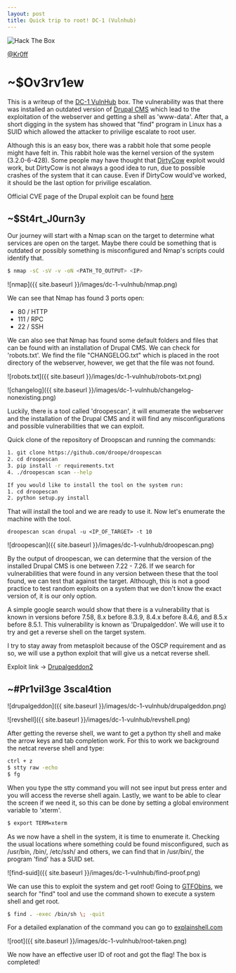 ```yaml
---
layout: post
title: Quick trip to root! DC-1 (Vulnhub)
---
```

<img src="https://www.hackthebox.eu/badge/image/45668" alt="Hack The Box"><br>

[@Kr0ff](https://twitter.com/CptXrat)

# ~$Ov3rv1ew

This is a writeup of the [DC-1 VulnHub](https://www.vulnhub.com/series/dc-1,199/) box. The vulnerability was that there was installed an outdated version of [Drupal CMS](https://unit42.paloaltonetworks.com/unit42-exploit-wild-drupalgeddon2-analysis-cve-2018-7600/) which lead to the exploitation of the webserver and getting a shell as 'www-data'. After that, a short digging in the system has showed that "find" program in Linux has a SUID which allowed the attacker to privilige escalate to root user.

Although this is an easy box, there was a rabbit hole that some people might have felt in. This rabbit hole was the kernel version of the system (3.2.0-6-428). Some people may have thought that [DirtyCow](https://dirtycow.ninja/) exploit would work, but DirtyCow is not always a good idea to run, due to possible crashes of the system that it can cause. Even if DirtyCow would've worked, it should be the last option for privilige escalation.

Official CVE page of the Drupal exploit can be found [here](https://cve.mitre.org/cgi-bin/cvename.cgi?name=CVE-2018-7600)

## ~$St4rt_J0urn3y

Our journey will start with a Nmap scan on the target to determine what services are open on the target. Maybe there could be something that is outdated or possibly something is misconfigured and Nmap's scripts could identify that.

```bash
$ nmap -sC -sV -v -oN <PATH_TO_OUTPUT> <IP>
```

![nmap]({{ site.baseurl }}/images/dc-1-vulnhub/nmap.png)

We can see that Nmap has found 3 ports open:

- 80 / HTTP
- 111 / RPC
- 22 / SSH

We can also see that Nmap has found some default folders and files that can be found with an installation of Drupal CMS. We can check for 'robots.txt'. We find the file "CHANGELOG.txt" which is placed in the root directory of the webserver, however, we get that the file was not found.

![robots.txt]({{ site.baseurl }}/images/dc-1-vulnhub/robots-txt.png)

![changelog]({{ site.baseurl }}/images/dc-1-vulnhub/changelog-nonexisting.png)

Luckily, there is a tool called 'droopescan', it will enumerate the webserver and the installation of the Drupal CMS and it will find any misconfigurations and possible vulnerabilities that we can exploit.

Quick clone of the repository of Droopscan and running the commands:

```bash
1. git clone https://github.com/droope/droopescan
2. cd droopescan
3. pip install -r requirements.txt
4. ./droopescan scan --help

If you would like to install the tool on the system run:
1. cd droopescan
2. python setup.py install
```

That will install the tool and we are ready to use it. Now let's enumerate the machine with the tool.

```droopescan scan drupal -u <IP_OF_TARGET> -t 10```

![droopescan]({{ site.baseurl }}/images/dc-1-vulnhub/droopescan.png)

By the output of droopescan, we can determine that the version of the installed Drupal CMS is one between 7.22 - 7.26. If we search for vulnerabilities that were found in any version between these that the tool found, we can test that against the target. Although, this is not a good practice to test random exploits on a system that we don't know the exact version of, it is our only option.

A simple google search would show that there is a vulnerability that is known in versions before 7.58, 8.x before 8.3.9, 8.4.x before 8.4.6, and 8.5.x before 8.5.1. This vulnerability is known as 'Drupalgeddon'. We will use it to try and get a reverse shell on the target system.

I try to stay away from metasploit because of the OSCP requirement and as so, we will use a python exploit that will give us a netcat reverse shell.

Exploit link -> [Drupalgeddon2](https://github.com/lorddemon/drupalgeddon2)

## ~#Pr1vil3ge 3scal4tion

![drupalgeddon]({{ site.baseurl }}/images/dc-1-vulnhub/drupalgeddon.png)

![revshell]({{ site.baseurl }}/images/dc-1-vulnhub/revshell.png)

After getting the reverse shell, we want to get a python tty shell and make the arrow keys and tab completion work.
For this to work we background the netcat reverse shell and type:

```bash
ctrl + z
$ stty raw -echo
$ fg
```

When you type the stty command you will not see input but press enter and you will access the reverse shell again. Lastly, we want to be able to clear the screen if we need it, so this can be done by setting a global environment variable to 'xterm'.

```bash
$ export TERM=xterm
```

As we now have a shell in the system, it is time to enumerate it. Checking the usual locations where something could be found misconfigured, such as /usr/bin, /bin/, /etc/ssh/ and others, we can find that in /usr/bin/, the program 'find' has a SUID set.

![find-suid]({{ site.baseurl }}/images/dc-1-vulnhub/find-proof.png)

We can use this to exploit the system and get root! Going to [GTFObins](https://gtfobins.github.io/gtfobins/find/#shell), we search for "find" tool and use the command shown to execute a system shell and get root.

```bash
$ find . -exec /bin/sh \; -quit
```

For a detailed explanation of the command you can go to [explainshell.com](https://explainshell.com/explain?cmd=find+.+-exec+%2Fbin%2Fsh+%5C%3B+-quit)

![root]({{ site.baseurl }}/images/dc-1-vulnhub/root-taken.png)

We now have an effective user ID of root and got the flag! The box is completed!
